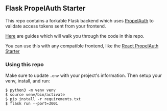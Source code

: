 ## Flask PropelAuth Starter

This repo contains a forkable Flask backend which uses [PropelAuth](https://www.propelauth.com/?utm_campaign=github) to validate access tokens sent from your frontend.

[Here](https://www.propelauth.com/blog-categories/guide) are guides which will walk you through the code in this repo.

You can use this with any compatible frontend, like the [React PropelAuth Starter](https://github.com/PropelAuth/react-propelauth-starter)

### Using this repo

Make sure to update `.env` with your project's information. Then setup your venv, install, and run:

```shell
$ python3 -m venv venv
$ source venv/bin/activate
$ pip install -r requirements.txt
$ flask run --port=3001
```
